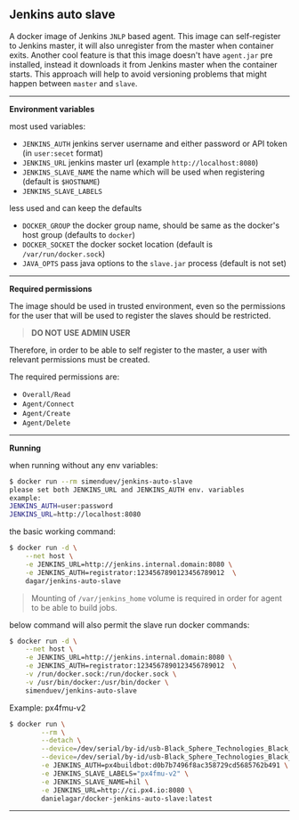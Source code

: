 ## Jenkins auto slave

A docker image of Jenkins `JNLP` based agent. This image can self-register to Jenkins master, it will also unregister from the master when container exits. Another cool feature is that this image doesn't have `agent.jar` pre installed, instead it downloads it from Jenkins master when the container starts. This approach will help to avoid versioning problems that might happen between `master` and `slave`.

***

**Environment variables**

most used variables:

- `JENKINS_AUTH` jenkins server username and either password or API token (in `user:secet` format)
- `JENKINS_URL` jenkins master url (example `http://localhost:8080`)
- `JENKINS_SLAVE_NAME` the name which will be used when registering (default is `$HOSTNAME`)
- `JENKINS_SLAVE_LABELS` 

less used and can keep the defaults

- `DOCKER_GROUP` the docker group name, should be same as the docker's host group (defaults to `docker`)
- `DOCKER_SOCKET` the docker socket location (default is `/var/run/docker.sock`)
- `JAVA_OPTS` pass java options to the `slave.jar` process (default is not set)

***

**Required permissions**

The image should be used in trusted environment, even so the permissions for the user that will be used to register the slaves should be restricted.

> **DO NOT USE ADMIN USER**

Therefore, in order to be able to self register to the master, a user with relevant permissions must be created.

The required permissions are:

- `Overall/Read`
- `Agent/Connect`
- `Agent/Create`
- `Agent/Delete`

***

**Running**

when running without any env variables:

```sh
$ docker run --rm simenduev/jenkins-auto-slave
please set both JENKINS_URL and JENKINS_AUTH env. variables
example:
JENKINS_AUTH=user:password
JENKINS_URL=http://localhost:8080
```

the basic working command:

```sh
$ docker run -d \
    --net host \
    -e JENKINS_URL=http://jenkins.internal.domain:8080 \
    -e JENKINS_AUTH=registrator:1234567890123456789012  \
    dagar/jenkins-auto-slave
```

> Mounting of `/var/jenkins_home` volume is required in order for agent to be able to build jobs.

below command will also permit the slave run docker commands:

```sh
$ docker run -d \
    --net host \
    -e JENKINS_URL=http://jenkins.internal.domain:8080 \
    -e JENKINS_AUTH=registrator:1234567890123456789012  \
    -v /run/docker.sock:/run/docker.sock \
    -v /usr/bin/docker:/usr/bin/docker \
    simenduev/jenkins-auto-slave
```


Example: px4fmu-v2

```sh
$ docker run \
        --rm \
        --detach \
        --device=/dev/serial/by-id/usb-Black_Sphere_Technologies_Black_Magic_Probe_E2C3DAC5-if00 \
        --device=/dev/serial/by-id/usb-Black_Sphere_Technologies_Black_Magic_Probe_E2C3DAC5-if02 \
        -e JENKINS_AUTH=px4buildbot:d0b7b7496f8ac358729cd5685762b491 \
        -e JENKINS_SLAVE_LABELS="px4fmu-v2" \
        -e JENKINS_SLAVE_NAME=hil \
        -e JENKINS_URL=http://ci.px4.io:8080 \
        danielagar/docker-jenkins-auto-slave:latest
```

***
